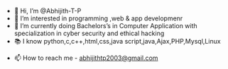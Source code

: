 - 👋 Hi, I’m @Abhijith-T-P
- 👀 I’m interested in programming ,web & app developmenr 
- 🌱 I’m currently doing  Bachelors’s in Computer Application with specialization in cyber security and ethical hacking
- 📚 I know python,c,c++,html,css,java script,java,Ajax,PHP,Mysql,Linux 
<!--💞️ I’m looking to collaborate on ...-->
- 📫 How to reach me  - abhijithtp2003@gmail.com

<!---
Abhijith-T-P/Abhijith-T-P is a ✨ special ✨ repository because its `README.md` (this file) appears on your GitHub profile.
You can click the Preview link to take a look at your changes.
--->
